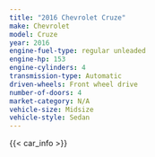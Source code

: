 ```yaml
---
title: "2016 Chevrolet Cruze"
make: Chevrolet
model: Cruze
year: 2016
engine-fuel-type: regular unleaded
engine-hp: 153
engine-cylinders: 4
transmission-type: Automatic
driven-wheels: Front wheel drive
number-of-doors: 4
market-category: N/A
vehicle-size: Midsize
vehicle-style: Sedan
---
```


{{< car_info >}}
